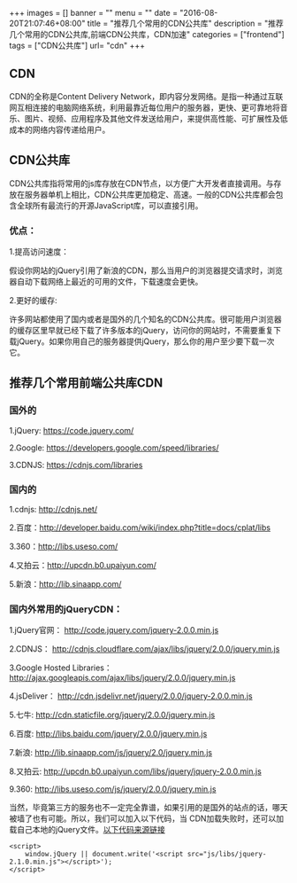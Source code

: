 +++
images = []
banner = ""
menu = ""
date = "2016-08-20T21:07:46+08:00"
title = "推荐几个常用的CDN公共库"
description = "推荐几个常用的CDN公共库,前端CDN公共库，CDN加速"
categories = ["frontend"]
tags = ["CDN公共库"]
url= "cdn"
+++

## CDN

CDN的全称是Content Delivery Network，即内容分发网络。是指一种通过互联网互相连接的电脑网络系统，利用最靠近每位用户的服务器，更快、更可靠地将音乐、图片、视频、应用程序及其他文件发送给用户，来提供高性能、可扩展性及低成本的网络内容传递给用户。

## CDN公共库

CDN公共库指将常用的js库存放在CDN节点，以方便广大开发者直接调用。与存放在服务器单机上相比，CDN公共库更加稳定、高速。一般的CDN公共库都会包含全球所有最流行的开源JavaScript库，可以直接引用。

### 优点：

1.提高访问速度：

假设你网站的jQuery引用了新浪的CDN，那么当用户的浏览器提交请求时，浏览器自动下载网络上最近的可用的文件，下载速度会更快。

2.更好的缓存:

许多网站都使用了国内或者是国外的几个知名的CDN公共库。很可能用户浏览器的缓存区里早就已经下载了许多版本的jQuery，访问你的网站时，不需要重复下载jQuery。如果你用自己的服务器提供jQuery，那么你的用户至少要下载一次它。

## 推荐几个常用前端公共库CDN

### 国外的

1.jQuery: https://code.jquery.com/

2.Google: https://developers.google.com/speed/libraries/

3.CDNJS: https://cdnjs.com/libraries


### 国内的

1.cdnjs: http://cdnjs.net/

2.百度：http://developer.baidu.com/wiki/index.php?title=docs/cplat/libs

3.360：http://libs.useso.com/

4.又拍云：http://upcdn.b0.upaiyun.com/

5.新浪：http://lib.sinaapp.com/


### 国内外常用的jQueryCDN：

1.jQuery官网： http://code.jquery.com/jquery-2.0.0.min.js

2.CDNJS： http://cdnjs.cloudflare.com/ajax/libs/jquery/2.0.0/jquery.min.js

3.Google Hosted Libraries： http://ajax.googleapis.com/ajax/libs/jquery/2.0.0/jquery.min.js

4.jsDeliver： http://cdn.jsdelivr.net/jquery/2.0.0/jquery-2.0.0.min.js

5.七牛: http://cdn.staticfile.org/jquery/2.0.0/jquery.min.js

6.百度: http://libs.baidu.com/jquery/2.0.0/jquery.min.js

7.新浪: http://lib.sinaapp.com/js/jquery/2.0/jquery.min.js

8.又拍云: http://upcdn.b0.upaiyun.com/libs/jquery/jquery-2.0.0.min.js

9.360: http://libs.useso.com/js/jquery/2.0.0/jquery.min.js

当然，毕竟第三方的服务也不一定完全靠谱，如果引用的是国外的站点的话，哪天被墙了也有可能。所以，我们可以加入以下代码，当
CDN加载失败时，还可以加载自己本地的jQuery文件。[以下代码来源链接](https://paulund.co.uk/fallback-on-local-jquery-if-cdn-fails)

	<script>
		window.jQuery || document.write('<script src="js/libs/jquery-2.1.0.min.js"></script>');
	</script>
	
